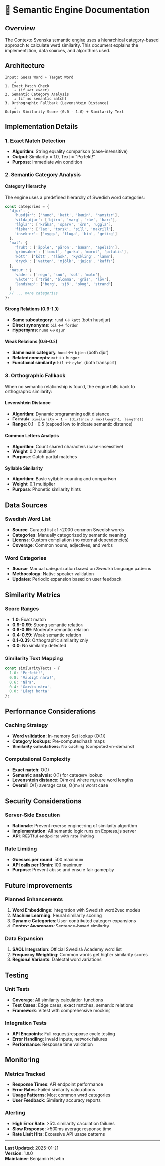 # 🧠 Semantic Engine Documentation

## Overview

The Contexto Svenska semantic engine uses a hierarchical category-based approach to calculate word similarity. This document explains the implementation, data sources, and algorithms used.

## Architecture

```
Input: Guess Word + Target Word
    ↓
1. Exact Match Check
    ↓ (if not exact)
2. Semantic Category Analysis
    ↓ (if no semantic match)
3. Orthographic Fallback (Levenshtein Distance)
    ↓
Output: Similarity Score (0.0 - 1.0) + Similarity Text
```

## Implementation Details

### 1. Exact Match Detection
- **Algorithm**: String equality comparison (case-insensitive)
- **Output**: Similarity = 1.0, Text = "Perfekt!"
- **Purpose**: Immediate win condition

### 2. Semantic Category Analysis

#### Category Hierarchy
The engine uses a predefined hierarchy of Swedish word categories:

```javascript
const categories = {
  'djur': {
    'husdjur': ['hund', 'katt', 'kanin', 'hamster'],
    'vilda_djur': ['björn', 'varg', 'räv', 'hare'],
    'fåglar': ['kråka', 'sparv', 'örn', 'uggla'],
    'fiskar': ['lax', 'torsk', 'sill', 'makrill'],
    'insekter': ['mygga', 'fluga', 'bin', 'geting']
  },
  'mat': {
    'frukt': ['äpple', 'päron', 'banan', 'apelsin'],
    'grönsaker': ['tomat', 'gurka', 'morot', 'potatis'],
    'kött': ['kött', 'fläsk', 'kyckling', 'lamm'],
    'dryck': ['vatten', 'mjölk', 'juice', 'kaffe']
  },
  'natur': {
    'väder': ['regn', 'snö', 'sol', 'moln'],
    'växter': ['träd', 'blomma', 'gräs', 'löv'],
    'landskap': ['berg', 'sjö', 'skog', 'strand']
  }
  // ... more categories
};
```

#### Strong Relations (0.9-1.0)
- **Same subcategory**: `hund` ↔ `katt` (both husdjur)
- **Direct synonyms**: `bil` ↔ `fordon`
- **Hypernyms**: `hund` ↔ `djur`

#### Weak Relations (0.6-0.8)
- **Same main category**: `hund` ↔ `björn` (both djur)
- **Related concepts**: `mat` ↔ `hunger`
- **Functional similarity**: `bil` ↔ `cykel` (both transport)

### 3. Orthographic Fallback

When no semantic relationship is found, the engine falls back to orthographic similarity:

#### Levenshtein Distance
- **Algorithm**: Dynamic programming edit distance
- **Formula**: `similarity = 1 - (distance / max(length1, length2))`
- **Range**: 0.1 - 0.5 (capped low to indicate semantic distance)

#### Common Letters Analysis
- **Algorithm**: Count shared characters (case-insensitive)
- **Weight**: 0.2 multiplier
- **Purpose**: Catch partial matches

#### Syllable Similarity
- **Algorithm**: Basic syllable counting and comparison
- **Weight**: 0.1 multiplier
- **Purpose**: Phonetic similarity hints

## Data Sources

### Swedish Word List
- **Source**: Curated list of ~2000 common Swedish words
- **Categories**: Manually categorized by semantic meaning
- **License**: Custom compilation (no external dependencies)
- **Coverage**: Common nouns, adjectives, and verbs

### Word Categories
- **Source**: Manual categorization based on Swedish language patterns
- **Methodology**: Native speaker validation
- **Updates**: Periodic expansion based on user feedback

## Similarity Metrics

### Score Ranges
- **1.0**: Exact match
- **0.9-0.99**: Strong semantic relation
- **0.6-0.89**: Moderate semantic relation
- **0.4-0.59**: Weak semantic relation
- **0.1-0.39**: Orthographic similarity only
- **0.0**: No similarity detected

### Similarity Text Mapping
```javascript
const similarityTexts = {
  1.0: 'Perfekt!',
  0.8: 'Väldigt nära!',
  0.6: 'Nära',
  0.4: 'Ganska nära',
  0.0: 'Långt borta'
};
```

## Performance Considerations

### Caching Strategy
- **Word validation**: In-memory Set lookup (O(1))
- **Category lookups**: Pre-computed hash maps
- **Similarity calculations**: No caching (computed on-demand)

### Computational Complexity
- **Exact match**: O(1)
- **Semantic analysis**: O(1) for category lookup
- **Levenshtein distance**: O(m×n) where m,n are word lengths
- **Overall**: O(1) average case, O(m×n) worst case

## Security Considerations

### Server-Side Execution
- **Rationale**: Prevent reverse engineering of similarity algorithm
- **Implementation**: All semantic logic runs on Express.js server
- **API**: RESTful endpoints with rate limiting

### Rate Limiting
- **Guesses per round**: 500 maximum
- **API calls per 15min**: 100 maximum
- **Purpose**: Prevent abuse and ensure fair gameplay

## Future Improvements

### Planned Enhancements
1. **Word Embeddings**: Integration with Swedish word2vec models
2. **Machine Learning**: Neural similarity scoring
3. **Dynamic Categories**: User-contributed category expansions
4. **Context Awareness**: Sentence-based similarity

### Data Expansion
1. **SAOL Integration**: Official Swedish Academy word list
2. **Frequency Weighting**: Common words get higher similarity scores
3. **Regional Variants**: Dialectal word variations

## Testing

### Unit Tests
- **Coverage**: All similarity calculation functions
- **Test Cases**: Edge cases, exact matches, semantic relations
- **Framework**: Vitest with comprehensive mocking

### Integration Tests
- **API Endpoints**: Full request/response cycle testing
- **Error Handling**: Invalid inputs, network failures
- **Performance**: Response time validation

## Monitoring

### Metrics Tracked
- **Response Times**: API endpoint performance
- **Error Rates**: Failed similarity calculations
- **Usage Patterns**: Most common word categories
- **User Feedback**: Similarity accuracy reports

### Alerting
- **High Error Rate**: >5% similarity calculation failures
- **Slow Response**: >500ms average response time
- **Rate Limit Hits**: Excessive API usage patterns

---

**Last Updated**: 2025-01-21  
**Version**: 1.0.0  
**Maintainer**: Benjamin Hawtin
